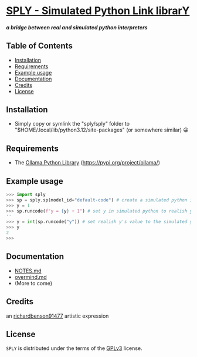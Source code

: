 # [SPLY - Simulated Python Link librarY](https://github.com/richardbenson91477/sply)
#### _a bridge between real and simulated python interpreters_

## Table of Contents

- [Installation](#installation)
- [Requirements](#requirements)
- [Example usage](#example-usage)
- [Documentation](#documentation)
- [Credits](#credits)
- [License](#license)

## Installation
  * Simply copy or symlink the "sply/sply" folder to "$HOME/.local/lib/python3.12/site-packages" (or somewhere similar) 😀

## Requirements
  * The [Ollama Python Library](https://pypi.org/project/ollama/) (https://pypi.org/project/ollama/)

## Example usage
```python
>>> import sply
>>> sp = sply.sp(model_id="default-code") # create a simulated python interpreter
>>> y = 1
>>> sp.runcode(f"y = {y} + 1") # set y in simulated python to realish y + 1
''
>>> y = int(sp.runcode("y")) # set realish y's value to the simulated y's value
>>> y
2
>>> 
```

## Documentation
  * [NOTES.md](NOTES.md)
  * [overmind.md](overmind.md)
  * (More to come)

## Credits
an [richardbenson91477](https://www.deviantart.com/richardbenson91477) artistic expression

## License

`SPLY` is distributed under the terms of the [GPLv3](LICENSE.txt) license.

